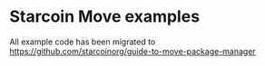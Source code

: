 # Starcoin Move examples

All example code has been migrated to https://github.com/starcoinorg/guide-to-move-package-manager